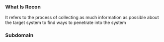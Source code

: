 ### What Is Recon

 It refers to the process of collecting as much information as possible about the target system to find ways to penetrate into the system

### Subdomain 

  
